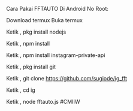 Cara Pakai FFTAUTO Di Android No Root:

Download termux
Buka termux

Ketik , pkg install nodejs

Ketik , npm install

Ketik , npm install instagram-private-api

Ketik , pkg install git

Ketik , git clone https://github.com/sugiode/ig_fft

Ketik , cd ig

Ketik , node fftauto.js #CMIIW
